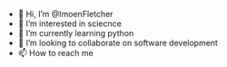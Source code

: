 - 👋 Hi, I’m @ImoenFletcher
- 👀 I’m interested in sciecnce
- 🌱 I’m currently learning python
- 💞️ I’m looking to collaborate on software development
- 📫 How to reach me 

<!---
ImoenFletcher/ImoenFletcher is a ✨ special ✨ repository because its `README.md` (this file) appears on your GitHub profile.
You can click the Preview link to take a look at your changes.
--->
